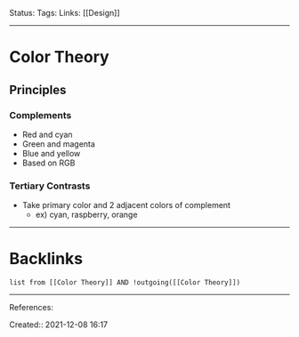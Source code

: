Status: 
Tags: 
Links: [[Design]]
___
# Color Theory
## Principles
### Complements
- Red and cyan
- Green and magenta
- Blue and yellow
- Based on RGB
### Tertiary Contrasts
- Take primary color and 2 adjacent colors of complement
	- ex) cyan, raspberry, orange
___
# Backlinks
```dataview
list from [[Color Theory]] AND !outgoing([[Color Theory]])
```
___
References:

Created:: 2021-12-08 16:17